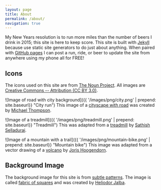 ```yaml
---
layout: page
title: About
permalink: /about/
navigation: true
---
```


My New Years resolution is to run more miles than the number of beers I drink in 2015; this site is here to keep score.  This site is built with [Jekyll](http://jekyllrb.com/) because use static site generators to do just about anything.  When paired with [GitHub pages](https://pages.github.com/) I can post a run, ride, or beer to update the site from anywhere using my phone all for FREE!

## Icons

The icons used on this site are from [The Noun Project](https://thenounproject.com/).  All images are [Creative Commons -- Attribution (CC BY 3.0)](https://creativecommons.org/licenses/by/3.0/us/).

![Image of road with city background]({{ '/images/png/city.png' | prepend: site.baseurl}} "City run")
This image of a [cityscape with road](http://thenounproject.com/term/city/96259/) was created by [Michael Thompson](http://thenounproject.com/AcceleratorMT/).  

![Image of a treadmill]({{ '/images/png/treadmill.png' | prepend: site.baseurl}} "Treadmill")
This was adapted from a [treadmill](http://thenounproject.com/term/gym/75699/) by [Sathish Selladurai](http://thenounproject.com/sathishs/collection/sathish-s/).  

![Image of a mountain with a trail]({{ '/images/png/mountain-bike.png' | prepend: site.baseurl}} "Mountain bike")
This image was adapted from a vector drawing of a [volcano](http://thenounproject.com/term/volcano/1708/) by [Joris Hoogendorn](http://thenounproject.com/jorishoogendoorn/).  

## Background Image

The background image for this site is from [subtle patterns]().  The image is called [fabric of squares](http://subtlepatterns.com/fabric-of-squares/) and was created by [Heliodor Jalba](http://about.me/heliodor).